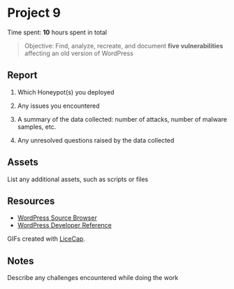 # Project 9

Time spent: **10** hours spent in total

> Objective: Find, analyze, recreate, and document **five vulnerabilities** affecting an old version of WordPress

## Report
1. Which Honeypot(s) you deployed


2. Any issues you encountered


3. A summary of the data collected: number of attacks, number of malware samples, etc.


4. Any unresolved questions raised by the data collected


## Assets

List any additional assets, such as scripts or files

## Resources

- [WordPress Source Browser](https://core.trac.wordpress.org/browser/)
- [WordPress Developer Reference](https://developer.wordpress.org/reference/)

GIFs created with [LiceCap](http://www.cockos.com/licecap/).

## Notes

Describe any challenges encountered while doing the work
